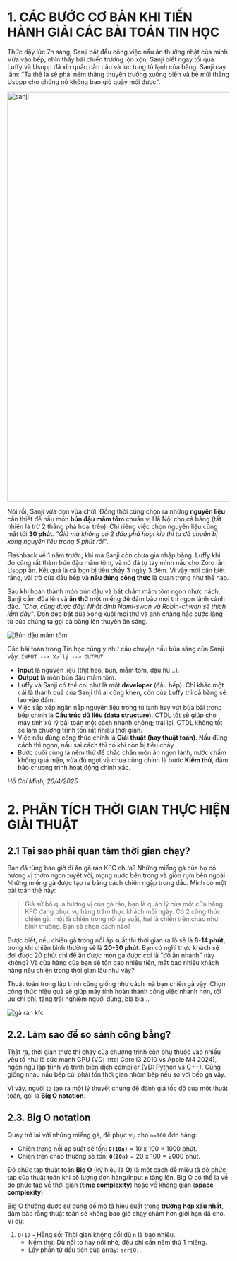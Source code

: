 #  1. CÁC BƯỚC CƠ BẢN KHI TIẾN HÀNH GIẢI CÁC BÀI TOÁN TIN HỌC
Thức dậy lúc 7h sáng, Sanji bắt đầu công việc nấu ăn thường nhật của mình. Vừa vào bếp, nhìn thấy bãi chiến trường lộn xộn, Sanji biết ngay tối qua Luffy và Usopp đã xỉn quắc cần câu và lục tung tủ lạnh của băng. Sanji cay lắm: "Ta thề là sẽ phải ném thằng thuyền trưởng xuống biển và bẻ mũi thằng Usopp cho chúng nó không bao giờ quậy mới được".

<img width="928" alt="sanji" src="https://github.com/user-attachments/assets/17210a8f-ca30-45d5-b757-a6cf18179303" />


Nói rồi, Sanji vừa dọn vừa chửi. Đồng thời cũng chọn ra những **nguyên liệu** cần thiết để nấu món **bún đậu mắm tôm** chuẩn vị Hà Nội cho cả băng (tất nhiên là trừ 2 thằng phá hoại trên). Chỉ riêng việc chọn nguyên liệu cũng mất tới **30 phút**. _"Giá mà không có 2 đứa phá hoại kia thì ta đã chuẩn bị xong nguyên liệu trong 5 phút rồi"_.

Flashback về 1 năm trước, khi mà Sanji còn chưa gia nhập băng. Luffy khi đó cũng rất thèm bún đậu mắm tôm, và nó đã tự tay mình nấu cho Zoro lẫn Usopp ăn. Kết quả là cả bọn bị tiêu chảy 3 ngày 3 đêm. Vì vậy mới cần biết rằng, vài trò của đầu bếp và **nấu đúng công thức** là quan trọng như thế nào.

Sau khi hoàn thành món bún đậu và bát chấm mắm tôm ngon nhức nách, Sanji cầm đũa lên và **ăn thử** một miếng để đảm bảo mọi thí ngon lành cành đào. _"Chà, cũng được đấy! Nhất định Nami-swan và Robin-chwan sẽ thích lắm đây"_. Dọn dẹp bát đũa xong xuôi mọi thứ và anh chàng hắc cước lãng tử của chúng ta gọi cả băng lên thuyền ăn sáng.

![Bún đậu mắm tôm](https://github.com/user-attachments/assets/e851fa87-f47c-489d-baa1-958ab7f40345)


Các bài toán trong Tin học cũng y như câu chuyện nấu bữa sáng của Sanji vậy: `INPUT --> Xử lý --> OUTPUT`. 
- **Input** là nguyên liệu (thịt heo, bún, mắm tôm, đậu hũ...).
- **Output** là món bún đậu mắm tôm.
- Luffy và Sanji có thể coi như là một **developer** (đầu bếp). Chỉ khác một cái là thành quả của Sanji thì ai cũng khen, còn của Luffy thì cả băng sẽ lao vào đấm.
- Việc sắp xếp ngăn nắp nguyên liệu trong tủ lạnh hay vứt bừa bãi trong bếp chính là **Cấu trúc dữ liệu (data structure)**. CTDL tốt sẽ giúp cho máy tính xử lý bài toán một cách nhanh chóng; trái lại, CTDL không tốt sẽ làm chương trình tốn rất nhiều thời gian.
- Việc nấu đúng công thức chính là **Giải thuật (hay thuật toán)**. Nấu đúng cách thì ngon, nấu sai cách thì có khi còn bị tiêu chảy.
- Bước cuối cùng là nếm thử để chắc chắn món ăn ngon lành, nước chấm không quá mặn, vừa đủ ngọt và chua cũng chính là bước **Kiểm thử**, đảm bảo chương trình hoạt động chính xác.

_Hồ Chí Minh, 26/4/2025_

# 2. PHÂN TÍCH THỜI GIAN THỰC HIỆN GIẢI THUẬT
## 2.1 Tại sao phải quan tâm thời gian chạy?

Bạn đã từng bao giờ đi ăn gà rán KFC chưa? Những miếng gà của họ có hương vị thơm ngon tuyệt vời, mọng nước bên trong và giòn rụm bên ngoài. Những miếng gà được tạo ra bằng cách chiên ngập trong dầu. Mình có một bài toán thế này:

> Giả sử bỏ qua hương vị của gà rán, bạn là quản lý của một cửa hàng KFC đang phục vụ hàng trăm thực khách mỗi ngày. Có 2 công thức chiên gà: một là chiên trong nồi áp suất, hai là chiên trên chảo như bình thường. Bạn sẽ chọn cách nào?

Được biết, nếu chiên gà trong nồi áp suất thì thời gian ra lò sẽ là **8-14 phút**, trong khi chiên bình thường sẽ là **20-30 phút**. Bạn có nghĩ thực khách sẽ đợi được 20 phút chỉ để ăn được món gà được coi là "đồ ăn nhanh" này không? Và cửa hàng của bạn sẽ tốn bao nhiêu tiền, mất bao nhiêu khách hàng nếu chiên trong thời gian lâu như vậy?

Thuật toán trong lập trình cũng giống như cách mà bạn chiên gà vậy. Chọn công thức hiệu quả sẽ giúp máy tính hoàn thành công việc nhanh hơn, tối ưu chi phí, tăng trải nghiệm người dùng, bla bla...

![gà rán kfc](https://github.com/user-attachments/assets/c3c4251f-bda2-44bd-b084-1c417d8e922d)

## 2.2. Làm sao để so sánh công bằng?

Thật ra, thời gian thực thi chạy của chương trình còn phụ thuộc vào nhiều yếu tố như là sức mạnh CPU (VD: Intel Core i3 2010 vs Apple M4 2024), ngôn ngữ lập trình và trình biên dịch compiler (VD: Python vs C++). Cũng giống nhau nấu bếp củi phải tốn thời gian nhóm bếp nếu so với bếp ga vậy.

Vì vậy, người ta tạo ra một lý thuyết chung để đánh giá tốc độ của một thuật toán, gọi là **Big O notation**.

## 2.3. Big O notation

Quay trở lại với những miếng gà, để phục vụ cho `n=100` đơn hàng:
- Chiên trong nồi áp suất sẽ tốn: **`O(10n)`** = 10 x 100 = 1000 phút.
- Chiên trên chảo thường sẽ tốn:  **`O(20n)`** = 20 x 100 = 2000 phút.

Độ phức tạp thuật toán **Big O** (ký hiệu là **O**) là một cách để miêu tả độ phức tạp của thuật toán khi số lượng đơn hàng/Input **`n`** tăng lên. Big O có thể là về độ phức tạp về thời gian (**time complexity**) hoặc về không gian (**space complexity**).

Big O thường được sử dụng để mô tả hiệu suất trong **trường hợp xấu nhất**, đảm bảo rằng thuật toán sẽ không bao giờ chạy chậm hơn giới hạn đã cho. Ví dụ:
1. `O(1)` - Hằng số: Thời gian không đổi dù `n` là bao nhiêu.
   - Nếm thử: Dù nồi to hay nồi nhỏ, đều chỉ cần nếm thử 1 miếng.
   - Lấy phần tử đầu tiên của array: `arr[0]`.
















